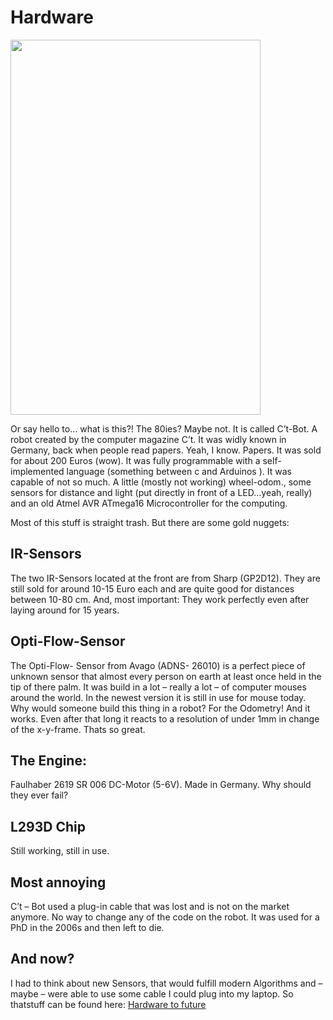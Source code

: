 # Hardware
<img src="https://cdn.website-editor.net/5eacb7d2f6da4c0dab9b3c16306e15f4/dms3rep/multi/tablet/Ctbot_jetzt.jpg" width="400" height="600">

Or say hello to… what is this?! The 80ies?
Maybe not. 
It is called C’t-Bot. A robot created by the computer magazine C’t. It was widly known in Germany, back when people read papers. Yeah, I know. Papers. 
It was sold for about 200 Euros (wow). It was fully programmable with a self-implemented language (something between c and Arduinos ). It was capable of not so much. A little (mostly not working) wheel-odom., some sensors for distance and light (put directly in front of a LED…yeah, really) and an old Atmel AVR ATmega16 Microcontroller for the computing. 

Most of this stuff is straight trash. But there are some gold nuggets: 

## IR-Sensors
The two IR-Sensors located at the front are from Sharp (GP2D12). They are still sold for around 10-15 Euro each and are quite good for distances between 10-80 cm. 
And, most important: They work perfectly even after laying around for 15 years. 

## Opti-Flow-Sensor
The Opti-Flow- Sensor from Avago (ADNS- 26010) is a perfect piece of unknown sensor that almost every person on earth at least once held in the tip of there palm. It was build in a lot – really a lot – of computer mouses around the world. In the newest version it is still in use for mouse today. 
Why would someone build this thing in a robot? 
For the Odometry! And it works. Even after that long it reacts to a resolution of under 1mm in change of the x-y-frame. Thats so great. 

## The Engine: 
Faulhaber 2619 SR 006 DC-Motor (5-6V). Made in Germany. Why should they ever fail? 

## L293D Chip
Still working, still in use. 

## Most annoying
C’t – Bot used a plug-in cable that was lost and is not on the market anymore. No way to change any of the code on the robot. It was used for a PhD in the 2006s and then left to die. 

## And now? 
I had to think about new Sensors, that would fulfill modern Algorithms and – maybe – were able to use some cable I could plug into my laptop. 
So thatstuff can be found here: [Hardware to future](Hardware2.md)
